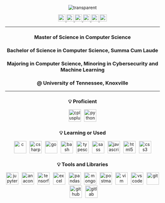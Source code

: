 <div align="center"> 
  
![transparent](https://capsule-render.vercel.app/api?type=transparent&fontColor=57b5dc&text=Jihun's%20GitHub&height=100&fontSize=72&desc=Welcome!&descAlignY=17&descAlign=36)

  <a href="https://www.linkedin.com/in/jihunkimcode" target="_blank" rel="noopener noreferrer" >
      <img src="https://img.shields.io/badge/LinkedIn-0A66C2?style=flat-square&logo=linkedin&logoColor=white" height="23"/>
  </a>
  <a href="mailto:jiunkim8@gmail.com" target="_blank" rel="noopener noreferrer">
    <img src="https://img.shields.io/badge/Gmail-EA4335?style=flat-square&logo=gmail&logoColor=white" height="23"/>
  </a>
  <a href="https://jihunkimcode.github.io/Files/Kim_Jihun%20Resume.pdf" target="_blank" rel="noopener noreferrer">
    <img src="https://img.shields.io/badge/Resume-4285F4?style=flat-square&logo=googledocs&logoColor=white" height="23"/>
  </a>
  <a href="https://www.notion.so/38d713a7a15444e3b93f6999ff29e284?v=348df73b8b5b49158586d3ba11b25865" target="_blank" rel="noopener noreferrer">
    <img src="https://img.shields.io/badge/Personal Projects-000000?style=flat-square&logo=notion&logoColor=white" height="23"/>
  </a>
  <a href="https://github.com/JihunKimCode?tab=repositories" target="_blank" rel="noopener noreferrer">
    <img src="https://img.shields.io/badge/Github Repositories-181717?style=flat-square&logo=github&logoColor=white" height="23"/>
  </a>
  <a href="https://jihunkimcode.github.io" target="_blank" rel="noopener noreferrer">
    <img src="https://img.shields.io/badge/Virtual Portfolio-E34F26?style=flat-square&logo=html5&logoColor=white" height="23"/>
  </a>
  
---

<h3>Master of Science in Computer Science</h3>
<h3>Bachelor of Science in Computer Science, Summa Cum Laude</h3>
<h3>Majoring in Computer Science, Minoring in Cybersecurity and Machine Learning</h3>
<h3>@ University of Tennessee, Knoxville</h3>

---

<h3 align="center">💡 Proficient</h3>

<div align="center">
  <img src="https://skillicons.dev/icons?i=cpp" height="40" alt="cplusplus"  />
  <img width="3" />
  <img src="https://skillicons.dev/icons?i=py" height="40" alt="python"  />
</div>

<h3 align="center">💡 Learning or Used</h3>

<div align="center">
  <img src="https://skillicons.dev/icons?i=c" height="40" alt="c"  />
  <img width="3" />
  <img src="https://skillicons.dev/icons?i=cs" height="40" alt="csharp"  />
  <img width="3" />
  <img src="https://skillicons.dev/icons?i=go" height="40" alt="go"  />
  <img width="3" />
  <img src="https://skillicons.dev/icons?i=bash" height="40" alt="bash"  />
  <img width="3" />
  <img src="https://skillicons.dev/icons?i=ts" height="40" alt="typescript"  />
  <img width="3" />
  <img src="https://skillicons.dev/icons?i=sass" height="40" alt="sass"  />
  <img width="3" />
  <img src="https://skillicons.dev/icons?i=js" height="40" alt="javascript"  />
  <img width="3" />
  <img src="https://skillicons.dev/icons?i=html" height="40" alt="html5"  />
  <img width="3" />
  <img src="https://skillicons.dev/icons?i=css" height="40" alt="css3"  />
</div>

<h3 align="center">💡 Tools and Libraries</h3>

<div align="center">
  <img src="https://cdn.jsdelivr.net/gh/devicons/devicon/icons/jupyter/jupyter-original.svg" height="40" alt="jupyter"  />
  <img width="3" />
  <img src="https://cdn.jsdelivr.net/gh/devicons/devicon/icons/anaconda/anaconda-original.svg" height="40" alt="anaconda"  />
  <img width="3" />
  <img src="https://skillicons.dev/icons?i=tensorflow" height="40" alt="tensorflow"  />
  <img width="3" />
  <img src="https://cdn.simpleicons.org/microsoftexcel/217346" height="40" alt="excel"  />
  <img width="3" />
  <img src="https://cdn.jsdelivr.net/gh/devicons/devicon/icons/pandas/pandas-original.svg" height="40" alt="pandas"  />
  <img width="3" />
  <img src="https://skillicons.dev/icons?i=mongodb" height="40" alt="mongoDB"  />
  <img width="3" />
  <img src="https://skillicons.dev/icons?i=postman" height="40" alt="postman"  />
  <img width="3" />
  <img src="https://skillicons.dev/icons?i=vim" height="40" alt="vim"  />
  <img width="3" />
  <img src="https://skillicons.dev/icons?i=vscode" height="40" alt="vscode"  />
  <img width="3" />
  <img src="https://skillicons.dev/icons?i=git" height="40" alt="git"  />
  <img width="3" />
  <img src="https://skillicons.dev/icons?i=github" height="40" alt="github"  />
  <img width="3" />
  <img src="https://skillicons.dev/icons?i=gitlab" height="40" alt="gitlab"  />
</div>
